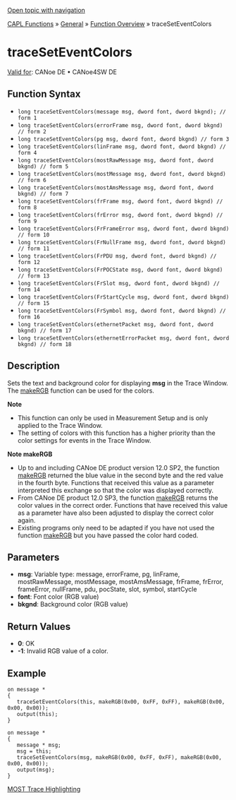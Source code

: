 [Open topic with navigation](../../../../../CANoeDEFamily.htm#Topics/CAPLFunctions/Other/Functions/CAPLfunctionTraceSetEventColors.md)

[CAPL Functions](../../CAPLfunctions.md) » [General](../CAPLGeneralStartPage.md) » [Function Overview](../CAPLfunctionsGeneralOverview.md) » traceSetEventColors

# traceSetEventColors

[Valid for](../../../Shared/FeatureAvailability.md):  CANoe DE • CANoe4SW DE

## Function Syntax

- `long traceSetEventColors(message msg, dword font, dword bkgnd); // form 1`
- `long traceSetEventColors(errorFrame msg, dword font, dword bkgnd) // form 2`
- `long traceSetEventColors(pg msg, dword font, dword bkgnd) // form 3`
- `long traceSetEventColors(linFrame msg, dword font, dword bkgnd) // form 4`
- `long traceSetEventColors(mostRawMessage msg, dword font, dword bkgnd) // form 5`
- `long traceSetEventColors(mostMessage msg, dword font, dword bkgnd) // form 6`
- `long traceSetEventColors(mostAmsMessage msg, dword font, dword bkgnd) // form 7`
- `long traceSetEventColors(frFrame msg, dword font, dword bkgnd) // form 8`
- `long traceSetEventColors(frError msg, dword font, dword bkgnd) // form 9`
- `long traceSetEventColors(FrFrameError msg, dword font, dword bkgnd) // form 10`
- `long traceSetEventColors(FrNullFrame msg, dword font, dword bkgnd) // form 11`
- `long traceSetEventColors(FrPDU msg, dword font, dword bkgnd) // form 12`
- `long traceSetEventColors(FrPOCState msg, dword font, dword bkgnd) // form 13`
- `long traceSetEventColors(FrSlot msg, dword font, dword bkgnd) // form 14`
- `long traceSetEventColors(FrStartCycle msg, dword font, dword bkgnd) // form 15`
- `long traceSetEventColors(FrSymbol msg, dword font, dword bkgnd) // form 16`
- `long traceSetEventColors(ethernetPacket msg, dword font, dword bkgnd) // form 17`
- `long traceSetEventColors(ethernetErrorPacket msg, dword font, dword bkgnd) // form 18`

## Description

Sets the text and background color for displaying **msg** in the Trace Window. The [makeRGB](CAPLfunctionMakeRGB.md) function can be used for the colors.

**Note**

- This function can only be used in Measurement Setup and is only applied to the Trace Window.
- The setting of colors with this function has a higher priority than the color settings for events in the Trace Window.

**Note makeRGB**

- Up to and including CANoe DE product version 12.0 SP2, the function [makeRGB](CAPLfunctionMakeRGB.md) returned the blue value in the second byte and the red value in the fourth byte. Functions that received this value as a parameter interpreted this exchange so that the color was displayed correctly.
- From CANoe DE product 12.0 SP3, the function [makeRGB](CAPLfunctionMakeRGB.md) returns the color values in the correct order. Functions that have received this value as a parameter have also been adjusted to display the correct color again.
- Existing programs only need to be adapted if you have not used the function [makeRGB](CAPLfunctionMakeRGB.md) but you have passed the color hard coded.

## Parameters

- **msg**: Variable type: message, errorFrame, pg, linFrame, mostRawMessage, mostMessage, mostAmsMessage, frFrame, frError, frameError, nullFrame, pdu, pocState, slot, symbol, startCycle
- **font**: Font color (RGB value)
- **bkgnd**: Background color (RGB value)

## Return Values

- **0**: OK
- **-1**: Invalid RGB value of a color.

## Example

```plaintext
on message *
{
   traceSetEventColors(this, makeRGB(0x00, 0xFF, 0xFF), makeRGB(0x00, 0x00, 0x00));
   output(this);
}

on message *
{
   message * msg;
   msg = this;
   traceSetEventColors(msg, makeRGB(0x00, 0xFF, 0xFF), makeRGB(0x00, 0x00, 0x00));
   output(msg);
}
```

[MOST Trace Highlighting](../../MOST/CAPLfunctionsMOSTOverview.md#TraceHighlighting)
